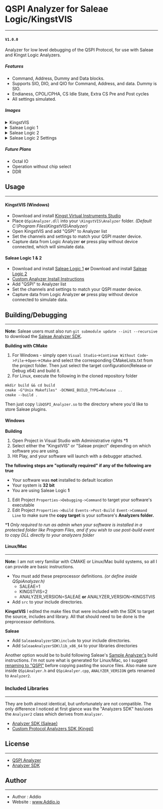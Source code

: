 # QSPI Analyzer for Saleae Logic/KingstVIS
---
#### `V1.0.0`

Analyzer for low level debugging of the QSPI Protocol, for use with Saleae and Kingst Logic Analyzers.

##### Features
- Command, Address, Dummy and Data blocks.
- Supports SIO, DIO, and QIO for Command, Address, and data. Dummy is SIO.
- Endianess, CPOL/CPHA, CS Idle State, Extra CS Pre and Post cycles
- All settings simulated.

##### Images
<details closed>
  <summary>KingstVIS</summary>
    <IMG src="https://github.com/AddioElectronics/QSPI-Analyzer/blob/master/Images/KingstVIS_Simulation.jpg?raw=true"/>
</details>
<details closed>
  <summary>Saleae Logic 1</summary>
  <IMG src="https://github.com/AddioElectronics/QSPI-Analyzer/blob/master/Images/SaleaeLogic_Simulation.jpg?raw=true"/>
</details>
<details closed>
  <summary>Saleae Logic 2</summary>
  <IMG src="https://github.com/AddioElectronics/QSPI-Analyzer/blob/master/Images/SaleaeLogic2_Simulation.jpg?raw=true"/>
</details>
<details closed>
  <summary>Saleae Logic 2 Settings</summary>
  <IMG src="https://github.com/AddioElectronics/QSPI-Analyzer/blob/master/Images/SaleaeLogic2_Settings.jpg?raw=true" />
</details>


##### Future Plans
- Octal IO
- Operation without chip select
- DDR



## Usage
---
#### KingstVIS (Windows)
- Download and install [Kingst Virtual Instruments Studio][king]
- Place `QSpiAnalyzer.dll` into your `\KingstVIS\Analyzer` folder. *(Default C:\Program Files\KingstVIS\Analyzer\)*
- Open KingstVIS and add "QSPI" to Analyzer list
- Set the channels and settings to match your QSPI master device.
- Capture data from Logic Analyzer **or** press play without device connected, which will simulate data.

#### Saleae Logic 1 & 2
- Download and install [Saleae Logic 1][logic1] **or** Download and install [Saleae Logic 2][logic2]
- [Custom Analyzer Install Instructions][logictutorial]
- Add "QSPI" to Analyzer list
- Set the channels and settings to match your QSPI master device.
- Capture data from Logic Analyzer **or** press play without device connected to simulate data.

## Building/Debugging
---
**Note:** Saleae users must also run `git submodule update --init --recursive` to download the [Saleae Analyzer SDK][asdk].




**Building with CMake**
1) For Windows - simply open `Visual Studio`->`Continue Without Code`->`File`->`Open`->`CMake` and select the corresponding CMakeLists.txt from the project folder. Then just select the target configuration(Release or Debug x64) and build it.
2) For Linux, execute the following in the cloned repository folder
```shell
mkdir build && cd build
cmake -G"Unix Makefiles" -DCMAKE_BUILD_TYPE=Release ..
cmake --build .
```
Then just copy `libQSPI_Analyzer.so` to the directory where you'd like to store Saleae plugins.


#### Windows

**Building**
1. Open Project in Visual Studio with Administrative rights ***1**
2. Select either the "KingstVIS" or "Saleae project" depending on which software you are using.
3. Hit Play, and your software will launch with a debugger attached.

**The following steps are "optionally required" if any of the following are true**
- Your software was **not** installed to default location
- Your system is **32 bit**
- You are using Saleae Logic **1**

1. Edit Project `Properties->Debugging->Command` to target your software's executable
2. Edit Project `Properties->Build Events->Post-Build Event->Command Line` to make sure the **copy target** is your software's **Analyzers folder.**



***1** *Only required to run as admin when your software is installed in a protected folder like Program Files, and if you wish to use post-build event to copy DLL directly to your analyzers folder*

#### Linux/Mac
---
**Note:** I am not very familiar with CMAKE or Linux/Mac build systems, so all I can provide are basic instructions.
- You must add these preprocessor definitions. *(or define inside QSpiAnalyzer.h)*
    - SALEAE=1 
    - KINGSTVIS=2
    - ANALYZER_VERSION=SALEAE **or** ANALYZER_VERSION=KINGSTVIS
- Add `src` to your include directories.

**KingstVIS**
I edited the make files that were included with the SDK to target the source, includes and library. 
All that should need to be done is the preprocessor definitions.

**Saleae**
- Add `SaleaeAnalyzerSDK\include` to your include directories.
- Add `SaleaeAnalyzerSDK\lib_x86_64` to your libraries directories

Another option would be to build following Saleae's [Sample Analyzer's][sampleanalyzer] build instructions.
I'm not sure what is generated for Linux/Mac, so I suggest [renaming to "QSPI"](https://github.com/saleae/SampleAnalyzer/tree/master#renaming-your-analyzer) before copying pasting the source files.
Also make sure inside `QSpiAnalyer.h` and `QSpiAnalyer.cpp`, `ANALYZER_VERSION` gets renamed to `Analyzer2`.

### Included Libraries
---
They are both almost identical, but unfortunately are not compatible.
The only difference I noticed at first glance was the "Analyzers SDK" has/uses the `Analyzer2` class which derives from `Analyzer`.
- [Analyzer SDK (Saleae)][asdk] 
- [Custom Protocol Analyzers SDK (Kingst)][kingsdk]

## License
---
- [QSPI Analyzer](https://github.com/AddioElectronics/QSPI-Analyzer/LICENSE)
- [Analyzer SDK](https://github.com/AddioElectronics/QSPI-Analyzer/SDK_LICENSE)
## Author
---
- Author : Addio
- Website : www.Addio.io

[asdk]:https://github.com/saleae/AnalyzerSDK
[king]:http://www.qdkingst.com/en/download
[kingsdk]:http://www.qdkingst.com/download/vis_sdk
[logic1]:https://support.saleae.com/logic-software/legacy-software/older-software-releases#logic-1-x-download-links
[logic2]:https://www.saleae.com/downloads/
[logictutorial]:https://support.saleae.com/faq/technical-faq/setting-up-developer-directory
[sampleanalyzer]:https://github.com/saleae/SampleAnalyzer/tree/master
